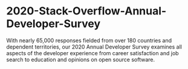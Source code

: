 # 2020-Stack-Overflow-Annual-Developer-Survey

With nearly 65,000 responses fielded from over 180 countries and dependent territories, our 2020 Annual Developer Survey examines all aspects of the developer experience from career satisfaction and job search to education and opinions on open source software.
